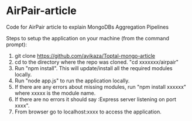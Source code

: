# AirPair-article
Code for AirPair article to explain MongoDBs Aggregation Pipelines


Steps to setup the application on your machine (from the command prompt):


1. git clone https://github.com/avikaza/Toptal-mongo-article
2. cd to the directory where the repo was cloned. "cd xxxxxxx/airpair"
3. Run "npm install". This will update/install all the required modules locally.
4. Run "node app.js" to run the application locally.
5. If there are any errors about missing modules, run "npm install xxxxxx" where xxxxx is the module name.
6. If there are no errors it should say :Express server listening on port xxxx".
7. From browser go to localhost:xxxx to access the application.
